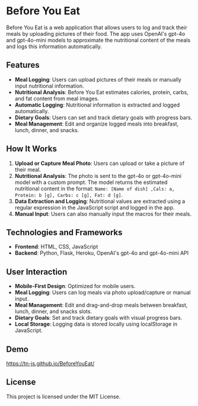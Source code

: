 # Before You Eat

Before You Eat is a web application that allows users to log and track their meals by uploading pictures of their food. The app uses OpenAI's gpt-4o and gpt-4o-mini models to approximate the nutritional content of the meals and logs this information automatically.

## Features

- **Meal Logging**: Users can upload pictures of their meals or manually input nutritional information.
- **Nutritional Analysis**: Before You Eat estimates calories, protein, carbs, and fat content from meal images.
- **Automatic Logging**: Nutritional information is extracted and logged automatically.
- **Dietary Goals**: Users can set and track dietary goals with progress bars.
- **Meal Management**: Edit and organize logged meals into breakfast, lunch, dinner, and snacks.

## How It Works

1. **Upload or Capture Meal Photo**: Users can upload or take a picture of their meal.
2. **Nutritional Analysis**: The photo is sent to the gpt-4o or gpt-4o-mini model with a custom prompt. The model returns the estimated nutritional content in the format: `Name: [Name of dish] ,Cals: a, Protein: b [g], Carbs: c [g], Fat: d [g]`.
3. **Data Extraction and Logging**: Nutritional values are extracted using a regular expression in the JavaScript script and logged in the app.
4. **Manual Input**: Users can also manually input the macros for their meals.

## Technologies and Frameworks

- **Frontend**: HTML, CSS, JavaScript
- **Backend**: Python, Flask, Heroku, OpenAI's gpt-4o and gpt-4o-mini API

## User Interaction

- **Mobile-First Design**: Optimized for mobile users.
- **Meal Logging**: Users can log meals via photo upload/capture or manual input.
- **Meal Management**: Edit and drag-and-drop meals between breakfast, lunch, dinner, and snacks slots.
- **Dietary Goals**: Set and track dietary goals with visual progress bars.
- **Local Storage**: Logging data is stored locally using localStorage in JavaScript.

## Demo

https://tn-js.github.io/BeforeYouEat/

## License

This project is licensed under the MIT License.
